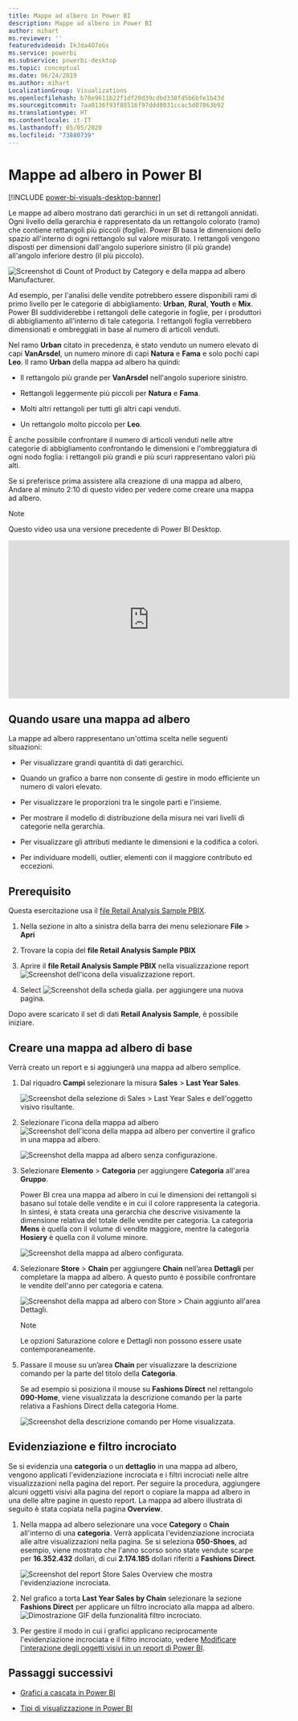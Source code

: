 ```yaml
---
title: Mappe ad albero in Power BI
description: Mappe ad albero in Power BI
author: mihart
ms.reviewer: ''
featuredvideoid: IkJda4O7oGs
ms.service: powerbi
ms.subservice: powerbi-desktop
ms.topic: conceptual
ms.date: 06/24/2019
ms.author: mihart
LocalizationGroup: Visualizations
ms.openlocfilehash: b70e9611b22f1df20d39cdbd338fd5b6bfe1b43d
ms.sourcegitcommit: 7aa0136f93f88516f97ddd8031ccac5d07863b92
ms.translationtype: HT
ms.contentlocale: it-IT
ms.lasthandoff: 05/05/2020
ms.locfileid: "73880739"
---
```

# <a name="treemaps-in-power-bi"></a>Mappe ad albero in Power BI

[!INCLUDE [power-bi-visuals-desktop-banner](../includes/power-bi-visuals-desktop-banner.md)]

Le mappe ad albero mostrano dati gerarchici in un set di rettangoli annidati. Ogni livello della gerarchia è rappresentato da un rettangolo colorato (ramo) che contiene rettangoli più piccoli (foglie). Power BI basa le dimensioni dello spazio all'interno di ogni rettangolo sul valore misurato. I rettangoli vengono disposti per dimensioni dall'angolo superiore sinistro (il più grande) all'angolo inferiore destro (il più piccolo).

![Screenshot di Count of Product by Category e della mappa ad albero Manufacturer.](media/power-bi-visualization-treemaps/pbi-nancy-viz-treemap.png)

Ad esempio, per l'analisi delle vendite potrebbero essere disponibili rami di primo livello per le categorie di abbigliamento: **Urban**, **Rural**, **Youth** e **Mix**. Power BI suddividerebbe i rettangoli delle categorie in foglie, per i produttori di abbigliamento all'interno di tale categoria. I rettangoli foglia verrebbero dimensionati e ombreggiati in base al numero di articoli venduti.

Nel ramo **Urban** citato in precedenza, è stato venduto un numero elevato di capi **VanArsdel**, un numero minore di capi **Natura** e **Fama** e solo pochi capi **Leo**. Il ramo **Urban** della mappa ad albero ha quindi:

* Il rettangolo più grande per **VanArsdel** nell'angolo superiore sinistro.

* Rettangoli leggermente più piccoli per **Natura** e **Fama**.

* Molti altri rettangoli per tutti gli altri capi venduti.

* Un rettangolo molto piccolo per **Leo**.

È anche possibile confrontare il numero di articoli venduti nelle altre categorie di abbigliamento confrontando le dimensioni e l'ombreggiatura di ogni nodo foglia: i rettangoli più grandi e più scuri rappresentano valori più alti.

Se si preferisce prima assistere alla creazione di una mappa ad albero, Andare al minuto 2:10 di questo video per vedere come creare una mappa ad albero.

   > [!NOTE]
   > Questo video usa una versione precedente di Power BI Desktop.
   > 
   > 

<iframe width="560" height="315" src="https://www.youtube.com/embed/IkJda4O7oGs" frameborder="0" allowfullscreen></iframe>

## <a name="when-to-use-a-treemap"></a>Quando usare una mappa ad albero

La mappe ad albero rappresentano un'ottima scelta nelle seguenti situazioni:

* Per visualizzare grandi quantità di dati gerarchici.

* Quando un grafico a barre non consente di gestire in modo efficiente un numero di valori elevato.

* Per visualizzare le proporzioni tra le singole parti e l'insieme.

* Per mostrare il modello di distribuzione della misura nei vari livelli di categorie nella gerarchia.

* Per visualizzare gli attributi mediante le dimensioni e la codifica a colori.

* Per individuare modelli, outlier, elementi con il maggiore contributo ed eccezioni.

## <a name="prerequisite"></a>Prerequisito

Questa esercitazione usa il [file Retail Analysis Sample PBIX](https://download.microsoft.com/download/9/6/D/96DDC2FF-2568-491D-AAFA-AFDD6F763AE3/Retail%20Analysis%20Sample%20PBIX.pbix).

1. Nella sezione in alto a sinistra della barra dei menu selezionare **File** > **Apri**
   
2. Trovare la copia del **file Retail Analysis Sample PBIX**

1. Aprire il **file Retail Analysis Sample PBIX** nella visualizzazione report ![Screenshot dell'icona della visualizzazione report](media/power-bi-visualization-kpi/power-bi-report-view.png).

1. Select ![Screenshot della scheda gialla.](media/power-bi-visualization-kpi/power-bi-yellow-tab.png) per aggiungere una nuova pagina.


Dopo avere scaricato il set di dati **Retail Analysis Sample**, è possibile iniziare.

## <a name="create-a-basic-treemap"></a>Creare una mappa ad albero di base

Verrà creato un report e si aggiungerà una mappa ad albero semplice.


1. Dal riquadro **Campi** selezionare la misura **Sales** > **Last Year Sales**.

   ![Screenshot della selezione di Sales > Last Year Sales e dell'oggetto visivo risultante.](media/power-bi-visualization-treemaps/treemapfirstvalue-new.png)

1. Selezionare l'icona della mappa ad albero ![Screenshot dell'icona della mappa ad albero](media/power-bi-visualization-treemaps/power-bi-treemap-icon.png) per convertire il grafico in una mappa ad albero.

   ![Screenshot della mappa ad albero senza configurazione.](media/power-bi-visualization-treemaps/treemapconvertto-new.png)

1. Selezionare **Elemento** > **Categoria** per aggiungere **Categoria** all'area **Gruppo**.

    Power BI crea una mappa ad albero in cui le dimensioni dei rettangoli si basano sul totale delle vendite e in cui il colore rappresenta la categoria. In sintesi, è stata creata una gerarchia che descrive visivamente la dimensione relativa del totale delle vendite per categoria. La categoria **Mens** è quella con il volume di vendite maggiore, mentre la categoria **Hosiery** è quella con il volume minore.

    ![Screenshot della mappa ad albero configurata.](media/power-bi-visualization-treemaps/power-bi-complete.png)

1. Selezionare **Store** > **Chain** per aggiungere **Chain** nell’area **Dettagli** per completare la mappa ad albero. A questo punto è possibile confrontare le vendite dell'anno per categoria e catena.

   ![Screenshot della mappa ad albero con Store > Chain aggiunto all'area Dettagli.](media/power-bi-visualization-treemaps/power-bi-details.png)

   > [!NOTE]
   > Le opzioni Saturazione colore e Dettagli non possono essere usate contemporaneamente.

1. Passare il mouse su un’area **Chain** per visualizzare la descrizione comando per la parte del titolo della **Categoria**.

    Se ad esempio si posiziona il mouse su **Fashions Direct** nel rettangolo **090-Home**, viene visualizzata la descrizione comando per la parte relativa a Fashions Direct della categoria Home.

   ![Screenshot della descrizione comando per Home visualizzata.](media/power-bi-visualization-treemaps/treemaphoverdetail-new.png)


## <a name="highlighting-and-cross-filtering"></a>Evidenziazione e filtro incrociato

Se si evidenzia una **categoria** o un **dettaglio** in una mappa ad albero, vengono applicati l'evidenziazione incrociata e i filtri incrociati nelle altre visualizzazioni nella pagina del report. Per seguire la procedura, aggiungere alcuni oggetti visivi alla pagina del report o copiare la mappa ad albero in una delle altre pagine in questo report. La mappa ad albero illustrata di seguito è stata copiata nella pagina **Overview**. 

1. Nella mappa ad albero selezionare una voce **Category** o **Chain** all'interno di una **categoria**. Verrà applicata l'evidenziazione incrociata alle altre visualizzazioni nella pagina. Se si seleziona **050-Shoes**, ad esempio, viene mostrato che l'anno scorso sono state vendute scarpe per **16.352.432** dollari, di cui **2.174.185** dollari riferiti a **Fashions Direct**.

   ![Screenshot del report Store Sales Overview che mostra l'evidenziazione incrociata.](media/power-bi-visualization-treemaps/treemaphiliting.png)

1. Nel grafico a torta **Last Year Sales by Chain** selezionare la sezione **Fashions Direct** per applicare un filtro incrociato alla mappa ad albero.
   ![Dimostrazione GIF della funzionalità filtro incrociato.](media/power-bi-visualization-treemaps/treemapnoowl.gif)

1. Per gestire il modo in cui i grafici applicano reciprocamente l'evidenziazione incrociata e il filtro incrociato, vedere [Modificare l'interazione degli oggetti visivi in un report di Power BI](../service-reports-visual-interactions.md).

## <a name="next-steps"></a>Passaggi successivi

* [Grafici a cascata in Power BI](power-bi-visualization-waterfall-charts.md)

* [Tipi di visualizzazione in Power BI](power-bi-visualization-types-for-reports-and-q-and-a.md)
